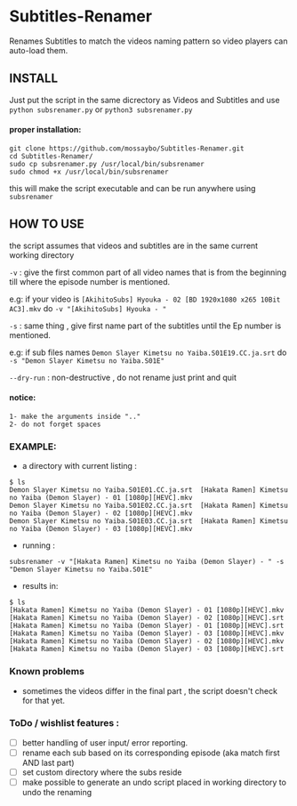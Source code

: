 # Subtitles-Renamer
Renames Subtitles to match the videos naming pattern so video players can auto-load them.

## INSTALL
Just put the script in the same dicrectory as Videos and Subtitles and use
`python subsrenamer.py` or `python3 subsrenamer.py`
#### proper installation:
```
git clone https://github.com/mossaybo/Subtitles-Renamer.git
cd Subtitles-Renamer/
sudo cp subsrenamer.py /usr/local/bin/subsrenamer
sudo chmod +x /usr/local/bin/subsrenamer
```
this will make the script executable and can be run anywhere using `subsrenamer`
## HOW TO USE
the script assumes that videos and subtitles are in the same current working directory

`-v` : give the first common part of all video names that is from the beginning till where the episode number is mentioned.

e.g: if your video is `[AkihitoSubs] Hyouka - 02 [BD 1920x1080 x265 10Bit AC3].mkv`
	do `-v "[AkihitoSubs] Hyouka - "`

`-s` : same thing , give first name part of the subtitles until the Ep number is mentioned.

e.g: if sub files names `Demon Slayer Kimetsu no Yaiba.S01E19.CC.ja.srt`
	do `-s "Demon Slayer Kimetsu no Yaiba.S01E"`

`--dry-run` : non-destructive , do not rename just print and quit

#### notice: 
	1- make the arguments inside ".."
	2- do not forget spaces
### EXAMPLE:
- a directory with current listing :
```
$ ls
Demon Slayer Kimetsu no Yaiba.S01E01.CC.ja.srt  [Hakata Ramen] Kimetsu no Yaiba (Demon Slayer) - 01 [1080p][HEVC].mkv
Demon Slayer Kimetsu no Yaiba.S01E02.CC.ja.srt  [Hakata Ramen] Kimetsu no Yaiba (Demon Slayer) - 02 [1080p][HEVC].mkv
Demon Slayer Kimetsu no Yaiba.S01E03.CC.ja.srt  [Hakata Ramen] Kimetsu no Yaiba (Demon Slayer) - 03 [1080p][HEVC].mkv
```
- running :

`subsrenamer -v "[Hakata Ramen] Kimetsu no Yaiba (Demon Slayer) - " -s "Demon Slayer Kimetsu no Yaiba.S01E"`

- results in: 
```
$ ls
[Hakata Ramen] Kimetsu no Yaiba (Demon Slayer) - 01 [1080p][HEVC].mkv  [Hakata Ramen] Kimetsu no Yaiba (Demon Slayer) - 02 [1080p][HEVC].srt
[Hakata Ramen] Kimetsu no Yaiba (Demon Slayer) - 01 [1080p][HEVC].srt  [Hakata Ramen] Kimetsu no Yaiba (Demon Slayer) - 03 [1080p][HEVC].mkv
[Hakata Ramen] Kimetsu no Yaiba (Demon Slayer) - 02 [1080p][HEVC].mkv  [Hakata Ramen] Kimetsu no Yaiba (Demon Slayer) - 03 [1080p][HEVC].srt
```

### Known problems
- sometimes the videos differ in the final part , the script doesn't check for that yet.

### ToDo / wishlist features :
- [ ] better handling of user input/ error reporting.
- [ ] rename each sub based on its corresponding episode (aka match first AND last part)
- [ ] set custom directory where the subs reside
- [ ] make possible to generate an undo script placed in working directory to undo the renaming 
